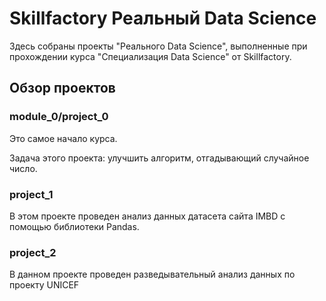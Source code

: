 # Skillfactory Реальный Data Science

Здесь собраны проекты "Реального Data Science", выполненные при прохождении курса "Специализация Data Science" от Skillfactory.

## Обзор проектов

### module_0/project_0

Это самое начало курса. 

Задача этого проекта: улучшить алгоритм, отгадывающий случайное число.

### project_1

В этом проекте проведен анализ данных датасета сайта IMBD с помощью библиотеки Pandas.

### project_2

В данном проекте проведен разведывательный анализ данных по проекту UNICEF

